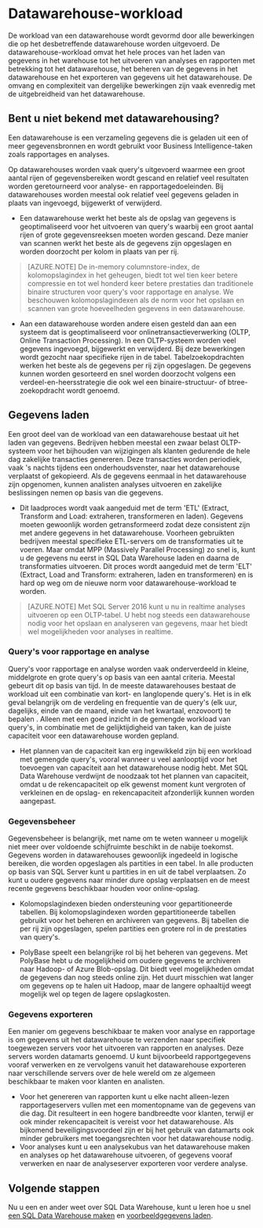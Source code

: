 <properties
   pageTitle="Datawarehouse-workload"
   description="In SQL Data Warehouse kunt u de rekencapaciteit naar wens vergroten, verkleinen of onderbreken door het aantal DWU's (Data Warehouse Units) aan te passen met een schuifregelaar. In dit artikel wordt beschreven welke datawarehouse-metrieken er zijn en hoe deze in verhouding staan tot het aantal DWU's. "
   services="sql-data-warehouse"
   documentationCenter="NA"
   authors="barbkess"
   manager="barbkess"
   editor=""/>

<tags
   ms.service="sql-data-warehouse"
   ms.devlang="NA"
   ms.topic="get-started-article"
   ms.tgt_pltfrm="NA"
   ms.workload="data-services"
   ms.date="07/25/2016"
   ms.author="barbkess;mausher;jrj;sonyama"/>


# Datawarehouse-workload
De workload van een datawarehouse wordt gevormd door alle bewerkingen die op het desbetreffende datawarehouse worden uitgevoerd. De datawarehouse-workload omvat het hele proces van het laden van gegevens in het warehouse tot het uitvoeren van analyses en rapporten met betrekking tot het datawarehouse, het beheren van de gegevens in het datawarehouse en het exporteren van gegevens uit het datawarehouse. De omvang en complexiteit van dergelijke bewerkingen zijn vaak evenredig met de uitgebreidheid van het datawarehouse.


## Bent u niet bekend met datawarehousing?
Een datawarehouse is een verzameling gegevens die is geladen uit een of meer gegevensbronnen en wordt gebruikt voor Business Intelligence-taken zoals rapportages en analyses.

Op datawarehouses worden vaak query's uitgevoerd waarmee een groot aantal rijen of gegevensbereiken wordt gescand en relatief veel resultaten worden geretourneerd voor analyse- en rapportagedoeleinden. Bij datawarehouses worden meestal ook relatief veel gegevens geladen in plaats van ingevoegd, bijgewerkt of verwijderd.

- Een datawarehouse werkt het beste als de opslag van gegevens is geoptimaliseerd voor het uitvoeren van query's waarbij een groot aantal rijen of grote gegevensreeksen moeten worden gescand. Deze manier van scannen werkt het beste als de gegevens zijn opgeslagen en worden doorzocht per kolom in plaats van per rij.

>[AZURE.NOTE] De in-memory columnstore-index, de kolomopslagindex in het geheugen, biedt tot wel tien keer betere compressie en tot wel honderd keer betere prestaties dan traditionele binaire structuren voor query's voor rapportage en analyse. We beschouwen kolomopslagindexen als de norm voor het opslaan en scannen van grote hoeveelheden gegevens in een datawarehouse.

- Aan een datawarehouse worden andere eisen gesteld dan aan een systeem dat is geoptimaliseerd voor onlinetransactieverwerking (OLTP, Online Transaction Processing). In een OLTP-systeem worden veel gegevens ingevoegd, bijgewerkt en verwijderd. Bij deze bewerkingen wordt gezocht naar specifieke rijen in de tabel. Tabelzoekopdrachten werken het beste als de gegevens per rij zijn opgeslagen. De gegevens kunnen worden gesorteerd en snel worden doorzocht volgens een verdeel-en-heersstrategie die ook wel een binaire-structuur- of btree-zoekopdracht wordt genoemd.


## Gegevens laden
Een groot deel van de workload van een datawarehouse bestaat uit het laden van gegevens. Bedrijven hebben meestal een zwaar belast OLTP-systeem voor het bijhouden van wijzigingen als klanten gedurende de hele dag zakelijke transacties genereren. Deze transacties worden periodiek, vaak 's nachts tijdens een onderhoudsvenster, naar het datawarehouse verplaatst of gekopieerd. Als de gegevens eenmaal in het datawarehouse zijn opgenomen, kunnen analisten analyses uitvoeren en zakelijke beslissingen nemen op basis van die gegevens.

- Dit laadproces wordt vaak aangeduid met de term 'ETL' (Extract, Transform and Load: extraheren, transformeren en laden). Gegevens moeten gewoonlijk worden getransformeerd zodat deze consistent zijn met andere gegevens in het datawarehouse. Voorheen gebruikten bedrijven meestal specifieke ETL-servers om de transformaties uit te voeren. Maar omdat MPP (Massively Parallel Processing) zo snel is, kunt u de gegevens nu eerst in SQL Data Warehouse laden en daarna de transformaties uitvoeren. Dit proces wordt aangeduid met de term 'ELT' (Extract, Load and Transform: extraheren, laden en transformeren) en is hard op weg om de nieuwe norm voor datawarehouse-workload te worden.

> [AZURE.NOTE] Met SQL Server 2016 kunt u nu in realtime analyses uitvoeren op een OLTP-tabel. U hebt nog steeds een datawarehouse nodig voor het opslaan en analyseren van gegevens, maar het biedt wel mogelijkheden voor analyses in realtime.

### Query's voor rapportage en analyse
Query's voor rapportage en analyse worden vaak onderverdeeld in kleine, middelgrote en grote query's op basis van een aantal criteria. Meestal gebeurt dit op basis van tijd. In de meeste datawarehouses bestaat de workload uit een combinatie van kort- en langlopende query's. Het is in elk geval belangrijk om de verdeling en frequentie van de query's (elk uur, dagelijks, einde van de maand, einde van het kwartaal, enzovoort) te bepalen . Alleen met een goed inzicht in de gemengde workload van query's, in combinatie met de gelijktijdigheid van taken, kan de juiste capaciteit voor een datawarehouse worden gepland.

- Het plannen van de capaciteit kan erg ingewikkeld zijn bij een workload met gemengde query's, vooral wanneer u veel aanlooptijd voor het toevoegen van capaciteit aan het datawarehouse nodig hebt. Met SQL Data Warehouse verdwijnt de noodzaak tot het plannen van capaciteit, omdat u de rekencapaciteit op elk gewenst moment kunt vergroten of verkleinen en de opslag- en rekencapaciteit afzonderlijk kunnen worden aangepast.

### Gegevensbeheer
Gegevensbeheer is belangrijk, met name om te weten wanneer u mogelijk niet meer over voldoende schijfruimte beschikt in de nabije toekomst. Gegevens worden in datawarehouses gewoonlijk ingedeeld in logische bereiken, die worden opgeslagen als partities in een tabel. In alle producten op basis van SQL Server kunt u partities in en uit de tabel verplaatsen. Zo kunt u oudere gegevens naar minder dure opslag verplaatsen en de meest recente gegevens beschikbaar houden voor online-opslag.

- Kolomopslagindexen bieden ondersteuning voor gepartitioneerde tabellen. Bij kolomopslagindexen worden gepartitioneerde tabellen gebruikt voor het beheren en archiveren van gegevens. Bij tabellen die per rij zijn opgeslagen, spelen partities een grotere rol in de prestaties van query's.  

- PolyBase speelt een belangrijke rol bij het beheren van gegevens. Met PolyBase hebt u de mogelijkheid om oudere gegevens te archiveren naar Hadoop- of Azure Blob-opslag.  Dit biedt veel mogelijkheden omdat de gegevens dan nog steeds online zijn.  Het duurt misschien wat langer om gegevens op te halen uit Hadoop, maar de langere ophaaltijd weegt mogelijk wel op tegen de lagere opslagkosten.

### Gegevens exporteren
Een manier om gegevens beschikbaar te maken voor analyse en rapportage is om gegevens uit het datawarehouse te verzenden naar specifiek toegewezen servers voor het uitvoeren van rapporten en analyses. Deze servers worden datamarts genoemd. U kunt bijvoorbeeld rapportgegevens vooraf verwerken en ze vervolgens vanuit het datawarehouse exporteren naar verschillende servers over de hele wereld om ze algemeen beschikbaar te maken voor klanten en analisten.

- Voor het genereren van rapporten kunt u elke nacht alleen-lezen rapportageservers vullen met een momentopname van de gegevens van die dag. Dit resulteert in een hogere bandbreedte voor klanten, terwijl er ook minder rekencapaciteit is vereist voor het datawarehouse. Als bijkomend beveiligingsvoordeel zijn er bij het gebruik van datamarts ook minder gebruikers met toegangsrechten voor het datawarehouse nodig.
- Voor analyses kunt u een analysekubus van het datawarehouse maken en analyses op het datawarehouse uitvoeren, of gegevens vooraf verwerken en naar de analyseserver exporteren voor verdere analyse.

## Volgende stappen
Nu u een en ander weet over SQL Data Warehouse, kunt u leren hoe u snel [een SQL Data Warehouse maken][] en [voorbeeldgegevens laden][].

<!--Image references-->

<!--Article references-->
[voorbeeldgegevens laden]: ./sql-data-warehouse-load-sample-databases.md
[een SQL Data Warehouse maken]: ./sql-data-warehouse-get-started-provision.md

<!--MSDN references-->

<!--Other web references-->



<!--HONumber=ago16_HO4-->


